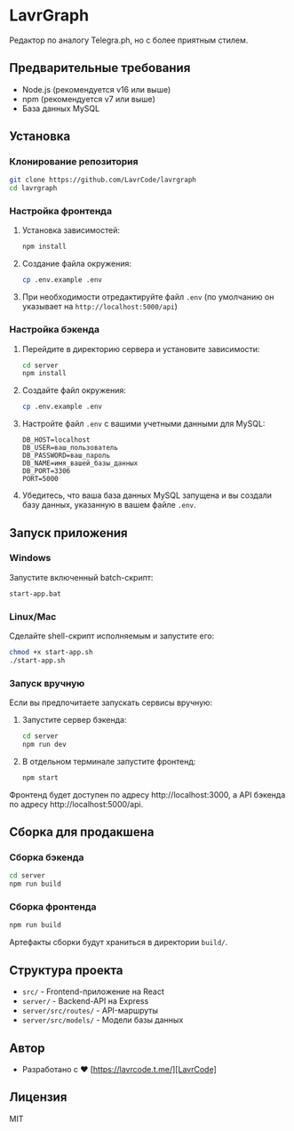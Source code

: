 # LavrGraph

Редактор по аналогу Telegra.ph, но с более приятным стилем.

## Предварительные требования

- Node.js (рекомендуется v16 или выше)
- npm (рекомендуется v7 или выше)
- База данных MySQL

## Установка

### Клонирование репозитория

```bash
git clone https://github.com/LavrCode/lavrgraph
cd lavrgraph
```

### Настройка фронтенда

1. Установка зависимостей:
   ```bash
   npm install
   ```

2. Создание файла окружения:
   ```bash
   cp .env.example .env
   ```

3. При необходимости отредактируйте файл `.env` (по умолчанию он указывает на `http://localhost:5000/api`)

### Настройка бэкенда

1. Перейдите в директорию сервера и установите зависимости:
   ```bash
   cd server
   npm install
   ```

2. Создайте файл окружения:
   ```bash
   cp .env.example .env
   ```

3. Настройте файл `.env` с вашими учетными данными для MySQL:
   ```
   DB_HOST=localhost
   DB_USER=ваш_пользователь
   DB_PASSWORD=ваш_пароль
   DB_NAME=имя_вашей_базы_данных
   DB_PORT=3306
   PORT=5000
   ```

4. Убедитесь, что ваша база данных MySQL запущена и вы создали базу данных, указанную в вашем файле `.env`.

## Запуск приложения

### Windows

Запустите включенный batch-скрипт:
```bash
start-app.bat
```

### Linux/Mac

Сделайте shell-скрипт исполняемым и запустите его:
```bash
chmod +x start-app.sh
./start-app.sh
```

### Запуск вручную

Если вы предпочитаете запускать сервисы вручную:

1. Запустите сервер бэкенда:
   ```bash
   cd server
   npm run dev
   ```

2. В отдельном терминале запустите фронтенд:
   ```bash
   npm start
   ```

Фронтенд будет доступен по адресу http://localhost:3000, а API бэкенда по адресу http://localhost:5000/api.

## Сборка для продакшена

### Сборка бэкенда
```bash
cd server
npm run build
```

### Сборка фронтенда
```bash
npm run build
```

Артефакты сборки будут храниться в директории `build/`.

## Структура проекта

- `src/` - Frontend-приложение на React
- `server/` - Backend-API на Express
- `server/src/routes/` - API-маршруты
- `server/src/models/` - Модели базы данных

## Автор

- Разработано с ❤️ [https://lavrcode.t.me/][LavrCode]

## Лицензия

MIT